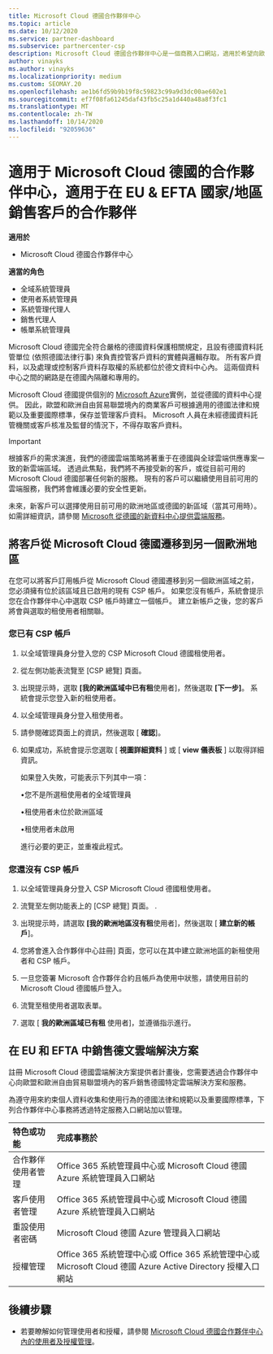 ```yaml
---
title: Microsoft Cloud 德國合作夥伴中心
ms.topic: article
ms.date: 10/12/2020
ms.service: partner-dashboard
ms.subservice: partnercenter-csp
description: Microsoft Cloud 德國合作夥伴中心是一個商務入口網站，適用於希望向歐盟和歐洲自由貿易聯盟境內客戶提供 Microsoft Cloud 解決方案的 Microsoft 合作夥伴。
author: vinayks
ms.author: vinayks
ms.localizationpriority: medium
ms.custom: SEOMAY.20
ms.openlocfilehash: ae1b6fd59b9b19f8c59823c99a9d3dc00ae602e1
ms.sourcegitcommit: ef7f08fa61245daf43fb5c25a1d440a48a8f3fc1
ms.translationtype: MT
ms.contentlocale: zh-TW
ms.lasthandoff: 10/14/2020
ms.locfileid: "92059636"
---
```

# <a name="partner-center-for-microsoft-cloud-germany-for-partners-selling-to-customers-in-eu--efta-countries"></a>適用于 Microsoft Cloud 德國的合作夥伴中心，適用于在 EU & EFTA 國家/地區銷售客戶的合作夥伴

**適用於**

-  Microsoft Cloud 德國合作夥伴中心

**適當的角色**

- 全域系統管理員
- 使用者系統管理員
- 系統管理代理人
- 銷售代理人
- 帳單系統管理員

Microsoft Cloud 德國完全符合嚴格的德國資料保護相關規定，且設有德國資料託管單位 (依照德國法律行事) 來負責控管客戶資料的實體與邏輯存取。 所有客戶資料，以及處理或控制客戶資料存取權的系統都位於德文資料中心內。 這兩個資料中心之間的網路是在德國內隔離和專用的。

Microsoft Cloud 德國提供個別的 [Microsoft Azure](https://go.microsoft.com/fwlink/?linkid=847992)實例，並從德國的資料中心提供。 因此，歐盟和歐洲自由貿易聯盟境內的商業客戶可根據適用的德國法律和規範以及重要國際標準，保存並管理客戶資料。 Microsoft 人員在未經德國資料託管機關或客戶核准及監督的情況下，不得存取客戶資料。

> [!IMPORTANT]
> 根據客戶的需求演進，我們的德國雲端策略將著重于在德國與全球雲端供應專案一致的新雲端區域。 透過此焦點，我們將不再接受新的客戶，或從目前可用的 Microsoft Cloud 德國部署任何新的服務。 現有的客戶可以繼續使用目前可用的雲端服務，我們將會維護必要的安全性更新。
>
> 未來，新客戶可以選擇使用目前可用的歐洲地區或德國的新區域（當其可用時）。 如需詳細資訊，請參閱 [Microsoft 從德國的新資料中心提供雲端服務](https://news.microsoft.com/europe/2018/08/31/microsoft-to-deliver-cloud-services-from-new-datacentres-in-germany-in-2019-to-meet-evolving-customer-needs/)。 

## <a name="migrate-customers-from-microsoft-cloud-germany-to-another-european-region"></a>將客戶從 Microsoft Cloud 德國遷移到另一個歐洲地區

在您可以將客戶訂用帳戶從 Microsoft Cloud 德國遷移到另一個歐洲區域之前，您必須擁有位於該區域且已啟用的現有 CSP 帳戶。 如果您沒有帳戶，系統會提示您在合作夥伴中心中選取 CSP 帳戶時建立一個帳戶。 建立新帳戶之後，您的客戶將會與選取的租使用者相關聯。

### <a name="you-already-have-a-csp-account"></a>您已有 CSP 帳戶

1. 以全域管理員身分登入您的 CSP Microsoft Cloud 德國租使用者。

1. 從左側功能表流覽至 [CSP 總覽] 頁面。
 
1. 出現提示時，選取 **[我的歐洲區域中已有租**使用者]，然後選取 **[下一步]**。 系統會提示您登入新的租使用者。 

1. 以全域管理員身分登入租使用者。
 
1. 請參閱確認頁面上的資訊，然後選取 [ **確認**]。
 
6.  如果成功，系統會提示您選取 [ **視圖詳細資料** ] 或 [ **view 儀表板** ] 以取得詳細資訊。 

    如果登入失敗，可能表示下列其中一項：
    
    •您不是所選租使用者的全域管理員
    
    •租使用者未位於歐洲區域
    
    •租使用者未啟用

    進行必要的更正，並重複此程式。 

### <a name="you-dont-already-have-a-csp-account"></a>您還沒有 CSP 帳戶

1. 以全域管理員身分登入 CSP Microsoft Cloud 德國租使用者。

1. 流覽至左側功能表上的 [CSP 總覽] 頁面。
. 
1. 出現提示時，請選取 **[我的歐洲地區沒有租**使用者]，然後選取 [ **建立新的帳戶**]。 
 
1. 您將會進入合作夥伴中心註冊] 頁面，您可以在其中建立歐洲地區的新租使用者和 CSP 帳戶。
  
5. 一旦您簽署 Microsoft 合作夥伴合約且帳戶為使用中狀態，請使用目前的 Microsoft Cloud 德國帳戶登入。

6. 流覽至租使用者選取表單。

7. 選取 [ **我的歐洲區域已有租** 使用者]，並遵循指示進行。


## <a name="selling-german-cloud-solutions-in-eu-and-efta"></a>在 EU 和 EFTA 中銷售德文雲端解決方案

註冊 Microsoft Cloud 德國雲端解決方案提供者計畫後，您需要透過合作夥伴中心向歐盟和歐洲自由貿易聯盟境內的客戶銷售德國特定雲端解決方案和服務。

為遵守用來約束個人資料收集和使用行為的德國法律和規範以及重要國際標準，下列合作夥伴中心事務將透過特定服務入口網站加以管理。

特色或功能 | 完成事務於
:--- | :---
合作夥伴使用者管理 | Office 365 系統管理員中心或 Microsoft Cloud 德國 Azure 系統管理員入口網站
客戶使用者管理 | Office 365 系統管理員中心或 Microsoft Cloud 德國 Azure 系統管理員入口網站
重設使用者密碼 | Microsoft Cloud 德國 Azure 管理員入口網站
授權管理 | Office 365 系統管理中心或 Office 365 系統管理中心或 Microsoft Cloud 德國 Azure Active Directory 授權入口網站

## <a name="next-steps"></a>後續步驟

- 若要瞭解如何管理使用者和授權，請參閱 [Microsoft Cloud 德國合作夥伴中心內的使用者及授權管理](user-management-in-partner-center-for-microsoft-cloud-germany.md)。

